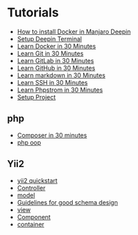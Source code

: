 Tutorials
=========

* [How to install Docker in Manjaro Deepin](how-to-install-docker-in-manjaro-deepin.md)
* [Setup Deepin Terminal](setup-deepin-terminal.md)
* [Learn Docker in 30 Minutes](learn-docker-in-30-minutes.md)
* [Learn Git in 30 Minutes](learn-git-in-30-minutes.md)
* [Learn GitLab in 30 Minutes](learn-gitlab-in-30-minutes.md)
* [Learn GitHub in 30 Minutes](learn-github-in-30-minutes.md)
* [Learn markdown in 30 Minutes](learn-markdown-in-30-minutes.md)
* [Learn SSH in 30 Minutes](learn-ssh-in-30-minutes.md)
* [Learn Phpstrom in 30 Minutes](learn-phpstrom-in-30-minutes.md)
* [Setup Project](setup-project.md)

## php

* [Composer in 30 minutes](composer-in-30-minutes.md)
* [php oop](php-oop.md)

## Yii2

* [yii2 quickstart](yii2-quickstart.md)
* [Controller](yii2/controller.md)
* [model](yii2/model.md)
* [Guidelines for good schema design](https://www.yiiframework.com/wiki/227/guidelines-for-good-schema-design)
* [view](yii2/view.md)
* [Component](yii2/component.md)
* [container](yii2/container.md)

